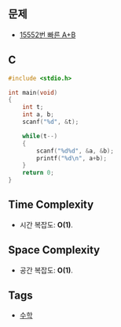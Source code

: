 ## 문제
- [15552번 빠른 A+B](https://www.acmicpc.net/problem/15552)

## C
```cpp
#include <stdio.h>

int main(void)
{
	int t;
	int a, b;
	scanf("%d", &t);

	while(t--)
	{
		scanf("%d%d", &a, &b);
		printf("%d\n", a+b);
	}
	return 0;
}
```

## Time Complexity
- 시간 복잡도: <b>O(1)</b>.

## Space Complexity
- 공간 복잡도: <b>O(1)</b>.

## Tags
- [수학](https://github.com/myoi-oj/baekjoon-oj#math)
